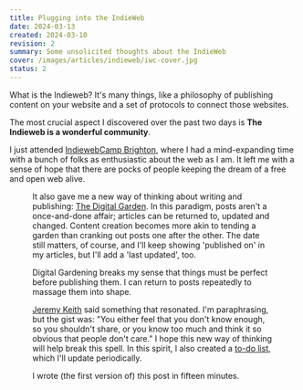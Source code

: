 ```yaml
---
title: Plugging into the IndieWeb
date: 2024-03-13
created: 2024-03-10
revision: 2
summary: Some unsolicited thoughts about the IndieWeb
cover: /images/articles/indieweb/iwc-cover.jpg
status: 2
---
```

What is the Indieweb? It's many things, like a philosophy of publishing content on your website and a set of protocols to connect those websites. 

The most crucial aspect I discovered over the past two days is **The Indieweb is a wonderful community**. 

I just attended [IndiewebCamp Brighton](https://indieweb.org/2024/Brighton), where I had a mind-expanding time with a bunch of folks as enthusiastic about the web as I am. It left me with a sense of hope that there are pocks of people keeping the dream of a free and open web alive. 

<figure url='/images/articles/indieweb/iwc-brighton-2024-saturday-photo.jpg' caption='The attendees of IndieWebCamp Brighton on Saturday 9 March 2024.' classes='wide' transform='wide'>

It also gave me a new way of thinking about writing and publishing: [The Digital Garden](https://maggieappleton.com/garden-history). In this paradigm, posts aren't a once-and-done affair; articles can be returned to, updated and changed.  Content creation becomes more akin to tending a garden than cranking out posts one after the other. The date still matters, of course, and I'll keep showing 'published on' in my articles, but I'll add a 'last updated', too. 

Digital Gardening breaks my sense that things must be perfect before publishing them. I can return to posts repeatedly to massage them into shape. 

[Jeremy Keith](https://adactio.com/) said something that resonated. I'm paraphrasing, but the gist was: "You either feel that you don't know enough, so you shouldn't share, or you know too much and think it so obvious that people don't care." I hope this new way of thinking will help break this spell. In this spirit, I also created a [to-do list](/to-do/), which I'll update periodically. 

I wrote (the first version of) this post in fifteen minutes.